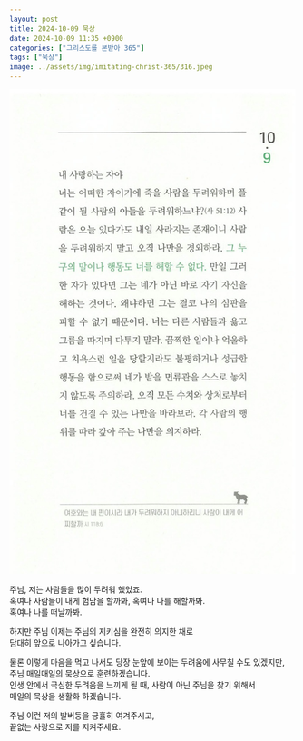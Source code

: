 ```yaml
---
layout: post
title: 2024-10-09 묵상
date: 2024-10-09 11:35 +0900
categories: ["그리스도를 본받아 365"]
tags: ["묵상"]
image: ../assets/img/imitating-christ-365/316.jpeg
---
```


![316.jpeg](../assets/img/imitating-christ-365/316.jpeg)

주님, 저는 사람들을 많이 두려워 했었죠.  
혹여나 사람들이 내게 험담을 할까봐, 혹여나 나를 해할까봐.  
혹여나 나를 떠날까봐.

하지만 주님 이제는 주님의 지키심을 완전히 의지한 채로  
담대히 앞으로 나아가고 싶습니다.

물론 이렇게 마음을 먹고 나서도 당장 눈앞에 보이는 두려움에 사무칠 수도 있겠지만,  
주님 매일매일의 묵상으로 훈련하겠습니다.  
인생 안에서 극심한 두려움을 느끼게 될 때, 사람이 아닌 주님을 찾기 위해서  
매일의 묵상을 생활화 하겠습니다.

주님 이런 저의 발버둥을 긍휼히 여겨주시고,  
끝없는 사랑으로 저를 지켜주세요.
